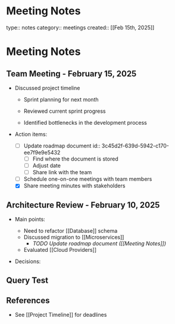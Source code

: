 # Meeting Notes

type:: notes
category:: meetings
created:: [[Feb 15th, 2025]]

# Meeting Notes

## Team Meeting - February 15, 2025
- Discussed project timeline
  - Sprint planning for next month
    
  - Reviewed current sprint progress
    
  - Identified bottlenecks in the development process

- Action items:
  - [ ] Update roadmap document
    id:: 3c45d2f-639d-5942-c170-ee7f9e9e5432
    - [ ] Find where the document is stored
    - [ ] Adjust date
    - [ ] Share link with the team
  - [ ] Schedule one-on-one meetings with team members
  - [x] Share meeting minutes with stakeholders

## Architecture Review - February 10, 2025
- Main points:
  - Need to refactor [[Database]] schema
  - Discussed migration to [[Microservices]]
    - _TODO Update roadmap document ([[Meeting Notes]])_
  - Evaluated [[Cloud Providers]]

- Decisions:
  

## Query Test


## References
- See [[Project Timeline]] for deadlines